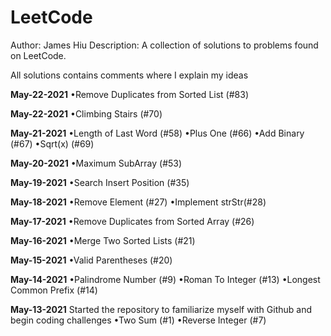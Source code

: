 # LeetCode
Author: James Hiu
Description: 
A collection of solutions to problems found on LeetCode.

All solutions contains comments where I explain my ideas

**May-22-2021**
•Remove Duplicates from Sorted List (#83)

**May-22-2021**
•Climbing Stairs (#70)

**May-21-2021**
•Length of Last Word (#58)
•Plus One (#66)
•Add Binary (#67)
•Sqrt(x) (#69)

**May-20-2021**
•Maximum SubArray (#53)

**May-19-2021**
•Search Insert Position (#35)

**May-18-2021**
•Remove Element (#27)
•Implement strStr(#28)   

**May-17-2021**
•Remove Duplicates from Sorted Array (#26)

**May-16-2021**
•Merge Two Sorted Lists (#21)

**May-15-2021**
•Valid Parentheses (#20)

**May-14-2021**
•Palindrome Number (#9)
•Roman To Integer (#13)
•Longest Common Prefix (#14) 

**May-13-2021**
Started the repository to familiarize myself with Github and begin coding challenges
•Two Sum (#1)
•Reverse Integer (#7)
